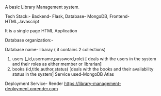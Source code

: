 A basic Library Management system.

Tech Stack:-
Backend- Flask, 
Database- MongoDB, 
Frontend- HTML,Javascript

It is a single page HTML Application

Database organization:-

Database name- libaray ( it contains 2 collections)
1. users (_id,username,password,role) [ deals with the users in the system and their roles as either member or librarian]
2. books (id,title,author,status) [deals with the books and their availability ststus in the system]
Service used-MongoDB Atlas

Deployment Service- Render
https://library-management-deployment.onrender.com
